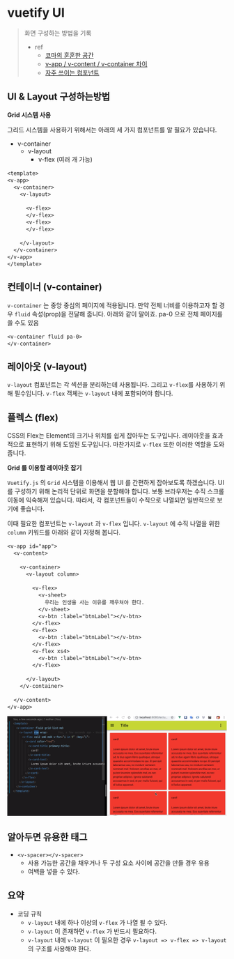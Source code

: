 # vuetify UI

> 화면 구성하는 방법을 기록
>
> - ref
>   - [코마의 훈훈한 공간](https://code-machina.github.io/2019/02/17/Vuetify-Layout-Part-1.html)
>   - [v-app / v-content / v-container 차이](https://www.reddit.com/r/vuetifyjs/comments/but9mp/difference_between_vapp_vcontent_and_vcontainer/)
>   - [자주 쓰이는 컴포넌트](http://blog.weirdx.io/post/60376)





## UI & Layout 구성하는방법

**Grid 시스템 사용**

그리드 시스템을 사용하기 위해서는 아래의 세 가지 컴포넌트를 알 필요가 있습니다.

- v-container
  - v-layout
    - v-flex (여러 개 가능)

```vue
<template>
<v-app>
  <v-container>
    <v-layout>
        
      <v-flex>
      </v-flex>
      <v-flex>
      </v-flex>
        
    </v-layout>
  </v-container>
</v-app>
</template>
```





## 컨테이너 (v-container)

`v-container` 는 중앙 중심의 페이지에 적용됩니다.
만약 전체 너비를 이용하고자 할 경우 `fluid` 속성(prop)을 전달해 줍니다. 아래와 같이 말이죠.
pa-0 으로 전체 페이지를 쓸 수도 있음

```vue
<v-container fluid pa-0>
</v-container>
```





## 레이아웃 (v-layout)

`v-layout` 컴포넌트는 각 섹션을 분리하는데 사용됩니다.
그리고 `v-flex`를 사용하기 위해 필수입니다.
`v-flex` 객체는 `v-layout` 내에 포함되어야 합니다.





## 플렉스 (flex)

CSS의 Flex는 Element의 크기나 위치를 쉽게 잡아두는 도구입니다. 
레이아웃을 효과적으로 표현하기 위해 도입된 도구입니다. 
마찬가지로 `v-flex` 또한 이러한 역할을 도와줍니다.



**Grid 를 이용할 레이아웃 잡기**

`Vuetify.js` 의 `Grid` 시스템을 이용해서 웹 UI 를 간편하게 잡아보도록 하겠습니다.
UI 를 구성하기 위해 논리적 단위로 화면을 분할해야 합니다.
보통 브라우저는 수직 스크롤 이동에 익숙해져 있습니다. 
따라서, 각 컴포넌트들이 수직으로 나열되면 일반적으로 보기에 좋습니다.

이때 필요한 컴포넌트는 `v-layout` 과 `v-flex` 입니다.
`v-layout` 에 수직 나열을 위한 `column` 키워드를 아래와 같이 지정해 봅니다.

```vue
<v-app id="app">
  <v-content>
    
    <v-container>
      <v-layout column>
        
        <v-flex>
          <v-sheet>
            우리는 인생을 사는 이유를 깨우쳐야 한다.
          </v-sheet>
          <v-btn :label="btnLabel"></v-btn>
        </v-flex>
        <v-flex>
          <v-btn :label="btnLabel"></v-btn>
        </v-flex>
        <v-flex xs4>
          <v-btn :label="btnLabel"></v-btn>
        </v-flex>
        
      </v-layout>
    </v-container>
      
  </v-content>
</v-app>
```



![image-20200727232547051](images/image-20200727232547051.png)





## 알아두면 유용한 태그

- `<v-spacer></v-spacer>`
  - 사용 가능한 공간을 채우거나 두 구성 요소 사이에 공간을 만들 경우 유용
  - 여백을 넣을 수 있다.







## 요약

- 코딩 규칙
  - `v-layout` 내에 하나 이상의 `v-flex` 가 나열 될 수 있다.
  - `v-layout` 이 존재하면 `v-flex` 가 반드시 필요하다.
  - `v-layout` 내에 `v-layout` 이 필요한 경우 `v-layout => v-flex => v-layout` 의
    구조를 사용해야 한다.



